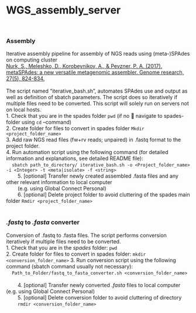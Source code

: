 # WGS_assembly_server<br><br>
### Assembly<br>
Iterative assembly pipeline for assembly of NGS reads using (meta-)SPAdes on computing cluster <br>
<a href="https://www.ncbi.nlm.nih.gov/pmc/articles/PMC5411777/">Nurk, S., Meleshko, D., Korobeynikov, A., & Pevzner, P. A. (2017). metaSPAdes: a new versatile metagenomic assembler. Genome research, 27(5), 824-834.</a><br><br>
The script named “iterative_bash.sh”, automates SPAdes use and output as well as definition of sbatch parameters. The script does so iteratively if multiple files need to be converted. This script will solely run on servers not on local hosts.
    <br>1. Check that you are in the spades folder ```pwd``` (if no  navigate to spades-folder using ```cd``` –command) 
    <br>2. Create folder for files to convert in spades folder
```Mkdir <project_folder_name>```
    <br>3. Add raw NGS read files (fw+rv reads; unpaired) in .fastq format to the project folder.
    <br>4. Run automation script using the following command (for detailed information and explanations, see detailed README file):
<br>&nbsp;&nbsp;&nbsp;&nbsp;```sbatch path_to_directory/ iterative_bash.sh -o <Project_folder_name> -i <Integer> -t <meta|isolate> -f <string>``` </pre>
    <br>&nbsp;&nbsp;&nbsp;&nbsp;&nbsp;&nbsp;&nbsp;&nbsp;5. [optional] Transfer newly created assembled .fasta files and any other relevant information to local computer 
    <br>&nbsp;&nbsp;&nbsp;&nbsp;&nbsp;&nbsp;&nbsp;&nbsp;(e.g. using Global Connect Personal)
    <br>&nbsp;&nbsp;&nbsp;&nbsp;&nbsp;&nbsp;&nbsp;&nbsp;6. [optional] Delete project folder to avoid cluttering of the spades main folder
```Rmdir <project_folder_name>``` <br><br>
### _.fastq_ to _.fasta_ converter <br>

Conversion of .fastq to .fasta files. The script performs conversion iteratively if multiple files need to be converted.
    <br>1. Check that you are in the _spades_ folder: 
```pwd```
    <br>2. Create folder for files to convert in spades folder:
```mkdir <conversion_folder_name>```
    3. Run conversion script using the following command (sbatch command usually not necessary):
 <br>&nbsp;&nbsp;&nbsp;&nbsp;```Path_to_Folder/fastq_to_fasta_converter.sh <conversion_folder_name>```  
<br>&nbsp;&nbsp;&nbsp;&nbsp;&nbsp;&nbsp;&nbsp;&nbsp;4. [optional] Transfer newly converted _.fasta_ files to local computer (e.g. using Global Connect Personal)
    <br>&nbsp;&nbsp;&nbsp;&nbsp;&nbsp;&nbsp;&nbsp;&nbsp;5. [optional] Delete conversion folder to avoid cluttering of directory
<br>&nbsp;&nbsp;&nbsp;&nbsp;&nbsp;&nbsp;&nbsp;&nbsp;```rmdir <conversion_folder_name>```
